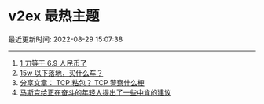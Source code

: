 # v2ex 最热主题

最近更新时间: 2022-08-29 15:07:38

--- 
1. [1 刀等于 6.9 人民币了](https://www.v2ex.com/t/876064) 
2. [15w 以下落地，买什么车？](https://www.v2ex.com/t/876096) 
3. [分享文章： TCP 粘包？ TCP 警察什么梗](https://www.v2ex.com/t/876066) 
4. [马斯克给正在奋斗的年轻人提出了一些中肯的建议](https://www.v2ex.com/t/876075) 
